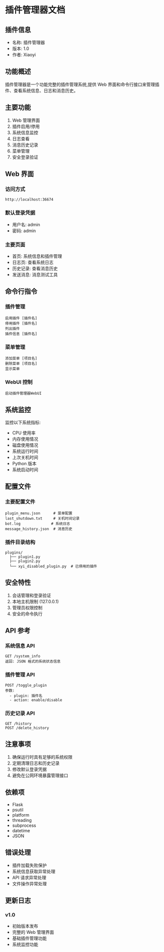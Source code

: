 # 插件管理器文档

## 插件信息
- 名称: 插件管理器
- 版本: 1.0
- 作者: Xiaoyi

## 功能概述
插件管理器是一个功能完整的插件管理系统,提供 Web 界面和命令行接口来管理插件、查看系统信息、日志和消息历史。

## 主要功能
1. Web 管理界面
2. 插件启用/停用
3. 系统信息监控
4. 日志查看
5. 消息历史记录
6. 菜单管理
7. 安全登录验证

## Web 界面

### 访问方式
```
http://localhost:36674
```

### 默认登录凭据
- 用户名: admin
- 密码: admin

### 主要页面
- 首页: 系统信息和插件管理
- 日志页: 查看系统日志
- 历史记录: 查看消息历史
- 发送消息: 消息测试工具

## 命令行指令

### 插件管理
```
启用插件 [插件名]
停用插件 [插件名]
列出插件
插件信息 [插件名]
```

### 菜单管理
```
添加菜单 [项目名]
删除菜单 [项目名]
显示菜单
```

### WebUI 控制
```
启动插件管理器WebUI
```

## 系统监控
监控以下系统指标:
- CPU 使用率
- 内存使用情况
- 磁盘使用情况
- 系统运行时间
- 上次关机时间
- Python 版本
- 系统启动时间

## 配置文件
### 主要配置文件
```
plugin_menu.json      # 菜单配置
last_shutdown.txt     # 关机时间记录
bot.log              # 系统日志
message_history.json  # 消息历史
```

### 插件目录结构
```
plugins/
  ├── plugin1.py
  ├── plugin2.py
  └── xyi_disabled_plugin.py  # 已停用的插件
```

## 安全特性
1. 会话管理和登录验证
2. 本地主机限制 (127.0.0.1)
3. 管理员权限控制
4. 安全的命令执行

## API 参考

### 系统信息 API
```
GET /system_info
返回: JSON 格式的系统状态信息
```

### 插件管理 API
```
POST /toggle_plugin
参数:
  - plugin: 插件名
  - action: enable/disable
```

### 历史记录 API
```
GET /history
POST /delete_history
```

## 注意事项
1. 确保运行时具有足够的系统权限
2. 定期清理日志和历史记录
3. 修改默认登录凭据
4. 避免在公网环境暴露管理接口

## 依赖项
- Flask
- psutil
- platform
- threading
- subprocess
- datetime
- JSON

## 错误处理
- 插件加载失败保护
- 系统信息获取异常处理
- API 请求异常处理
- 文件操作异常处理

## 更新日志
### v1.0
- 初始版本发布
- 完整的 Web 管理界面
- 基础插件管理功能
- 系统监控功能